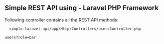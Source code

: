 ## Simple REST API using - Laravel PHP Framework

Following controller contains all the REST API methods:

      simple-laravel-api/app/Http/Controllers/usersController.php
    



`users?role=bar`
